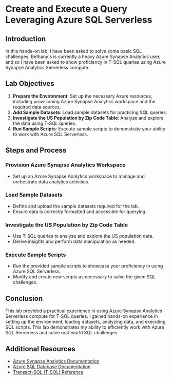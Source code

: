 # Create and Execute a Query Leveraging Azure SQL Serverless

## Introduction

In this hands-on lab, I have been asked to solve some basic SQL challenges. Bethany's is currently a heavy Azure Synapse Analytics user, and so I have been asked to show proficiency in T-SQL queries using Azure Synapse Analytics Serverless compute.

## Lab Objectives

1. **Prepare the Environment**: Set up the necessary Azure resources, including provisioning Azure Synapse Analytics workspace and the required data sources.
2. **Add Sample Datasets**: Load sample datasets for practicing SQL queries.
3. **Investigate the US Population by Zip Code Table**: Analyze and explore the data using T-SQL queries.
4. **Run Sample Scripts**: Execute sample scripts to demonstrate your ability to work with Azure SQL Serverless.

## Steps and Process

### Provision Azure Synapse Analytics Workspace

- Set up an Azure Synapse Analytics workspace to manage and orchestrate data analytics activities.

### Load Sample Datasets

- Define and upload the sample datasets required for the lab.
- Ensure data is correctly formatted and accessible for querying.

### Investigate the US Population by Zip Code Table

- Use T-SQL queries to analyze and explore the US population data.
- Derive insights and perform data manipulation as needed.

### Execute Sample Scripts

- Run the provided sample scripts to showcase your proficiency in using Azure SQL Serverless.
- Modify and create new scripts as necessary to solve the given SQL challenges.

## Conclusion

This lab provided a practical experience in using Azure Synapse Analytics Serverless compute for T-SQL queries. I gained hands-on experience in setting up the environment, loading datasets, analyzing data, and executing SQL scripts. This lab demonstrates my ability to efficiently work with Azure SQL Serverless and solve real-world SQL challenges.

## Additional Resources

- [Azure Synapse Analytics Documentation](https://docs.microsoft.com/en-us/azure/synapse-analytics/)
- [Azure SQL Database Documentation](https://docs.microsoft.com/en-us/azure/azure-sql/)
- [Transact-SQL (T-SQL) Reference](https://docs.microsoft.com/en-us/sql/t-sql/language-reference)
